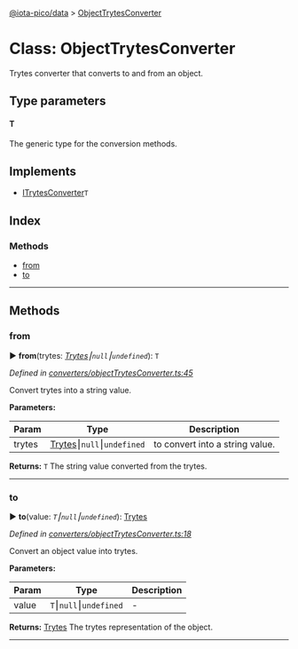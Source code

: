 [@iota-pico/data](../README.md) > [ObjectTrytesConverter](../classes/objecttrytesconverter.md)



# Class: ObjectTrytesConverter


Trytes converter that converts to and from an object.

## Type parameters
#### T 

The generic type for the conversion methods.

## Implements

* [ITrytesConverter](../interfaces/itrytesconverter.md)`T`

## Index

### Methods

* [from](objecttrytesconverter.md#from)
* [to](objecttrytesconverter.md#to)



---
## Methods
<a id="from"></a>

###  from

► **from**(trytes: *[Trytes](trytes.md)⎮`null`⎮`undefined`*): `T`



*Defined in [converters/objectTrytesConverter.ts:45](https://github.com/iotaeco/iota-pico-data/blob/1eb2924/src/converters/objectTrytesConverter.ts#L45)*



Convert trytes into a string value.


**Parameters:**

| Param | Type | Description |
| ------ | ------ | ------ |
| trytes | [Trytes](trytes.md)⎮`null`⎮`undefined`   |  to convert into a string value. |





**Returns:** `T`
The string value converted from the trytes.






___

<a id="to"></a>

###  to

► **to**(value: *`T`⎮`null`⎮`undefined`*): [Trytes](trytes.md)



*Defined in [converters/objectTrytesConverter.ts:18](https://github.com/iotaeco/iota-pico-data/blob/1eb2924/src/converters/objectTrytesConverter.ts#L18)*



Convert an object value into trytes.


**Parameters:**

| Param | Type | Description |
| ------ | ------ | ------ |
| value | `T`⎮`null`⎮`undefined`   |  - |





**Returns:** [Trytes](trytes.md)
The trytes representation of the object.






___


